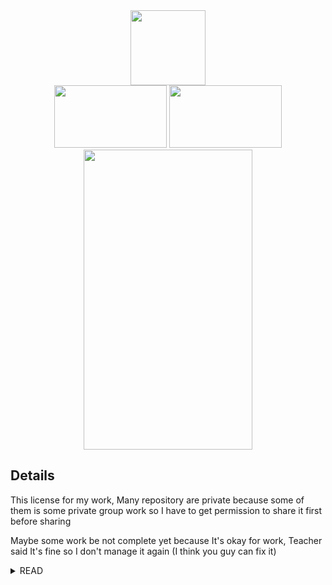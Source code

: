<div id="body" align="center">
  <a href="https://github.com/JetsadaWijit"><img src="https://media4.giphy.com/media/du3J3cXyzhj75IOgvA/giphy.gif" height="120" width="120"/></a>
</div>

<div id="footer" align="center">
  <a href="https://www.paypal.com/paypalme/jetsadawijit"><img src="https://media.tenor.com/MaFejK1rRAQAAAAC/paypal-logo.gif" height="100" width="180"/></a>
  <a href="http://youtube.com/@JetsadaWijit"><img src="https://media1.giphy.com/media/13Nc3xlO1kGg3S/giphy.gif" height="100" width="180"/></a>
  <div>
    <a href="https://github.com/BuJetsadaWijit"><img src="https://media0.giphy.com/media/1AuLYDOTJRCjnr9saq/giphy.gif" height="480" width="270"/></a>
  </div>
</div>

## Details
This license for my work, Many repository are private because some of them is some private group work so I have to get permission to share it first before sharing

Maybe some work be not complete yet because It's okay for work, Teacher said It's fine so I don't manage it again (I think you guy can fix it)

<details>

  <summary>
    READ
  </summary>
  
  Empty

</details>




